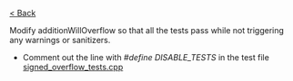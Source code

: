[< Back](../../README.md)

Modify additionWillOverflow so that all the tests pass while not triggering any warnings or sanitizers.

* Comment out the line with *#define DISABLE_TESTS* in the test
  file [signed_overflow_tests.cpp](signed_overflow_tests.cpp)